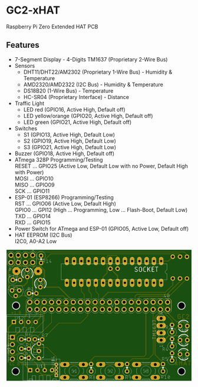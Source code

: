 # GC2-xHAT
Raspberry Pi Zero Extended HAT PCB

## Features

- 7-Segment Display - 4-Digits TM1637 (Proprietary 2-Wire Bus)
- Sensors
	 - DHT11/DHT22/AM2302 (Proprietary 1-Wire Bus) - Humidity & Temperature
	 - AMD2320/AMD2322 (I2C Bus) - Humidity & Temperature
	 - DS18B20 (1-Wire Bus) - Temperature
	 - HC-SR04 (Proprietary Interface) - Distance
- Traffic Light 
	 - LED red (GPIO16, Active High, Default off)
	 - LED yellow/orange (GPIO20, Active High, Default off)
	 - LED green (GPIO21, Active High, Default off)
- Switches 
 	 - S1 (GPIO13, Active High, Default Low)
	 - S2 (GPIO19, Active High, Default Low)
	 - S3 (GPIO21, Active High, Default Low)
- Buzzer (GPIO18, Active High, Default off) 
- ATmega 328P Programming/Testing  
  RESET ... GPIO25 (Active Low, Default Low with no Power, Default High with Power)  
  MOSI  ... GPIO10  
  MISO  ... GPIO09  
  SCK   ... GPIO11  
- ESP-01 (ESP8266) Programming/Testing  
  RST ... GPIO06 (Active Low, Default High)  
  GPIO0  ... GPI12 (High ... Programming, Low ... Flash-Boot, Default Low)  
  TXD  ... GPIO14  
  RXD  ... GPIO15  
- Power Switch for ATmega and ESP-01 (GPIO05, Active Low, Default off)
- HAT EEPROM (I2C Bus)  
	 I2C0, A0-A2 Low

![PCB Top](https://github.com/GrazerComputerClub/GC2-xHAT/raw/master/GC2-xHATv1.0.png)

